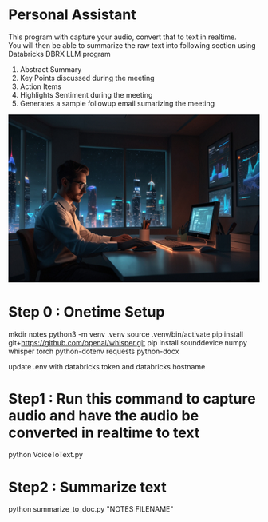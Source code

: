 # Personal Assistant
This program with capture your audio, convert that to text in realtime.   
You will then be able to summarize the raw text into following section using Databricks DBRX LLM program
1) Abstract Summary
2) Key Points discussed during the meeting
3) Action Items
4) Highlights Sentiment during the meeting
5) Generates a sample followup email sumarizing the meeting

![VoiceToText](VoiceToText.jpg)

# Step 0 : Onetime Setup

mkdir notes
python3 -m venv .venv
source .venv/bin/activate
pip install git+https://github.com/openai/whisper.git
pip install sounddevice numpy whisper torch python-dotenv requests python-docx 

update .env with databricks token and databricks hostname

# Step1 : Run this command to capture audio and have the audio be converted in realtime to text
python VoiceToText.py 

# Step2 : Summarize text
python summarize_to_doc.py "NOTES FILENAME"
